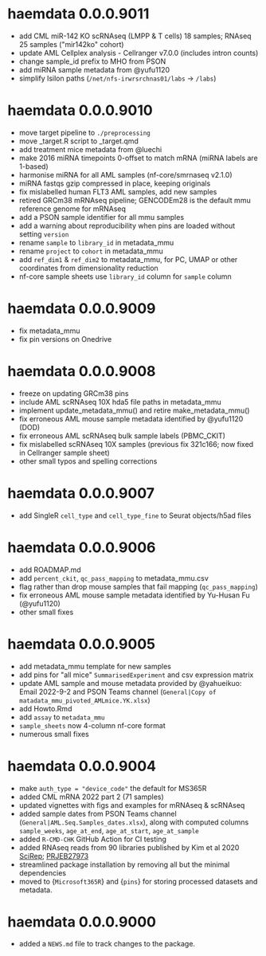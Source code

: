 # haemdata 0.0.0.9011
* add CML miR-142 KO scRNAseq (LMPP & T cells) 18 samples; RNAseq 25 samples ("mir142ko" cohort)
* update AML Cellplex analysis - Cellranger v7.0.0 (includes intron counts)
* change sample_id prefix to MHO from PSON
* add miRNA sample metadata from @yufu1120
* simplify Isilon paths (`/net/nfs-irwrsrchnas01/labs` -> `/labs`)

# haemdata 0.0.0.9010
* move target pipeline to `./preprocessing`
* move _target.R script to _target.qmd
* add treatment mice metadata from @luechi
* make 2016 miRNA timepoints 0-offset to match mRNA (miRNA labels are 1-based)
* harmonise miRNA for all AML samples (nf-core/smrnaseq v2.1.0)
* miRNA fastqs gzip compressed in place, keeping originals
* fix mislabelled human FLT3 AML samples, add new samples
* retired GRCm38 mRNAseq pipeline; GENCODEm28 is the default mmu reference genome for mRNAseq
* add a PSON sample identifier for all mmu samples
* add a warning about reproducibility when pins are loaded without setting `version`
* rename `sample` to `library_id` in metadata_mmu
* rename `project` to `cohort` in metadata_mmu
* add `ref_dim1` & `ref_dim2` to metadata_mmu, for PC, UMAP or other coordinates from dimensionality reduction
* nf-core sample sheets use `library_id` column for `sample` column

# haemdata 0.0.0.9009
  * fix metadata_mmu 
  * fix pin versions on Onedrive

# haemdata 0.0.0.9008
  * freeze on updating GRCm38 pins
  * include AML scRNAseq 10X hda5 file paths in metadata_mmu
  * implement update_metadata_mmu() and retire make_metadata_mmu()
  * fix erroneous AML mouse sample metadata identified by @yufu1120 (DOD)
  * fix erroneous AML scRNAseq bulk sample labels (PBMC_CKIT)
  * fix mislabelled scRNAseq 10X samples (previous fix 321c166; now fixed in Cellranger sample sheet)
  * other small typos and spelling corrections

# haemdata 0.0.0.9007
  * add SingleR `cell_type` and `cell_type_fine` to Seurat objects/h5ad files
  
# haemdata 0.0.0.9006
* add ROADMAP.md
* add `percent_ckit`, `qc_pass_mapping` to metadata_mmu.csv
* flag rather than drop mouse samples that fail mapping (`qc_pass_mapping`)
* fix erroneous AML mouse sample metadata identified by Yu-Husan Fu (@yufu1120)
* other small fixes
  
# haemdata 0.0.0.9005
* add metadata_mmu template for new samples
* add pins for "all mice" `SummarisedExperiment` and csv expression matrix
* update AML sample and mouse metadata provided by @yahueikuo: Email 2022-9-2 and 
  PSON Teams channel (`General|Copy of matadata_mmu_pivoted_AMLmice.YK.xlsx`)
* add Howto.Rmd
* add `assay` to `metadata_mmu`
* `sample_sheets` now 4-column nf-core format
* numerous small fixes

# haemdata 0.0.0.9004
* make `auth_type = "device_code"` the default for MS365R
* added CML mRNA 2022 part 2 (71 samples)
* updated vignettes with figs and examples for mRNAseq & scRNAseq
* added sample dates from PSON Teams channel (`General|AML.Seq.Samples_dates.xlsx`), along with computed columns `sample_weeks`, `age_at_end`, `age_at_start`, `age_at_sample`
* added `R-CMD-CHK` GitHub Action for CI testing
* added RNAseq reads from 90 libraries published by Kim et al 2020 [SciRep](https://www.nature.com/articles/s41598-020-76933-2); [PRJEB27973](https://www.ncbi.nlm.nih.gov/bioproject/?term=PRJEB27973)
* streamlined package installation by removing all but the minimal dependencies
* moved to {`Microsoft365R`} and {`pins`} for storing processed datasets and metadata. 
  
# haemdata 0.0.0.9000

* added a `NEWS.md` file to track changes to the package.
